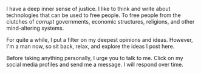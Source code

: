 I have a deep inner sense of justice. I like to think and write about technologies that can be used to free people. To free people from the clutches of *corrupt* governments, economic structures, religions, and other mind-altering systems. 

For quite a while, I put a filter on my deepest opinions and ideas. However, I'm a man now, so sit back, relax, and explore the ideas I post here.

Before taking anything personally, I urge you to talk to me. Click on my social media profiles and send me a message. I will respond over time. 